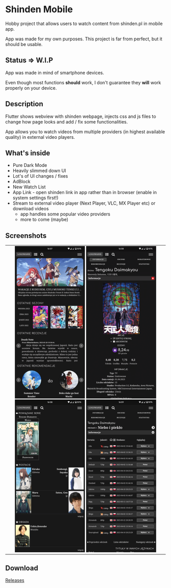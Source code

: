 
# Shinden Mobile

Hobby project that allows users to watch content from shinden.pl in mobile app.

App was made for my own purposes.
This project is far from perfect, but it should be usable.

## Status => W.I.P

App was made in mind of smartphone devices. 

Even though most functions **should** work, I don't guarantee they **will** work properly on your device.

## Description

Flutter shows webview with shinden webpage, injects css and js files to change how page looks and add / fix some functionalities. 

App allows you to watch videos from multiple providers (in highest available quality) in external video players.

## What's inside

- Pure Dark Mode
- Heavily slimmed down UI
- Lot's of UI changes / fixes
- AdBlock
- New Watch List
- App Link - open shinden link in app rather than in browser (enable in system settings first!)
- Stream to external video player (Next Player, VLC, MX Player etc) or download videos
    - app handles some popular video providers
    - more to come (maybe)

## Screenshots

<table>
    <tr>
        <td align="center">
            <img src="/screenshots/s1.png" width="45%">
            <img src="/screenshots/s2.png" width="45%">
            <img src="/screenshots/s3.png" width="45%">
            <img src="/screenshots/s4.png" width="45%">
        </td>
    </tr>
</table>


## Download

[Releases](https://github.com/SerpentDash/shinden_mobile/releases)
